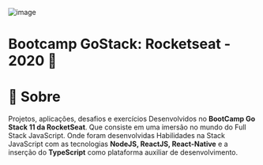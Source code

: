 ![image](https://user-images.githubusercontent.com/61753821/107787699-36c90900-6d2e-11eb-97ef-ace8ee249696.png)


# Bootcamp GoStack: Rocketseat - 2020 🚀

<h1>📝 Sobre</h1>

Projetos, aplicações, desafios e exercícios Desenvolvidos no **BootCamp Go Stack 11 da RocketSeat**. Que consiste em uma imersão no mundo do Full Stack JavaScript. Onde foram desenvolvidas Habilidades na Stack JavaScript com as tecnologias **NodeJS, ReactJS, React-Native** e a inserção do **TypeScript** como plataforma auxiliar de desenvolvimento. 
